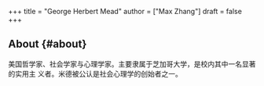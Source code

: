 +++
title = "George Herbert Mead"
author = ["Max Zhang"]
draft = false
+++

## About {#about}

美国哲学家、社会学家与心理学家。主要隶属于芝加哥大学，是校内其中一名显著的实用主
义者。米德被公认是社会心理学的创始者之一。